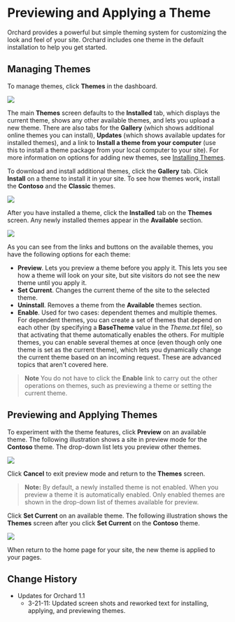 Previewing and Applying a Theme
===============================

Orchard provides a powerful but simple theming system for customizing the look and feel of your site. Orchard includes one theme in the default installation to help you get started. 


Managing Themes
---------------


To manage themes, click **Themes** in the dashboard.

![](../Upload/screenshots_675/themes_start_675.png)

The main **Themes** screen defaults to the **Installed** tab, which displays the current theme, shows any other available themes, and lets you upload a new theme.  There are also tabs for the **Gallery** (which shows additional online themes you can install), **Updates** (which shows available updates for installed themes), and a link to **Install a theme from your computer** (use this to install a theme package from your local computer to your site). For more information on options for adding new themes, see [Installing Themes](Installing-themes).

To download and install additional themes, click the **Gallery** tab. Click **Install** on a theme to install it in your site. To see how themes work, install the **Contoso** and the **Classic** themes. 

![](../Upload/screenshots_675/GalleryThemes_1_675.png)

After you have installed a theme, click the **Installed** tab on the **Themes** screen. Any newly installed themes appear in the **Available** section. 

![](../Upload/screenshots_675/Themes_select_675.png)

As you can see from the links and buttons on the available themes, you have the following options for  each theme:

* **Preview**. Lets you preview a theme before you apply it. This lets you see how a theme will look on your site, but site visitors do not see the new theme until you apply it.
* **Set Current**.  Changes the current theme of the site to the selected theme.
* **Uninstall**.  Removes a theme from the **Available** themes section.
* **Enable**.  Used for two cases:  dependent themes and multiple themes. For dependent themes, you can create a set of themes that depend on each other (by specifying a **BaseTheme** value in the _Theme.txt_ file), so that activating that theme automatically enables the others. For multiple themes, you can enable several themes at once (even though only one theme is set as the current theme), which lets you dynamically change the current theme based on an incoming request. These are advanced topics that aren't covered here.
> **Note** You do not have to click the **Enable** link to carry out the other operations on themes, such as previewing a theme or setting the current theme.

Previewing and Applying Themes
------------------------------


To experiment with the theme features, click **Preview** on an available theme.  The following illustration shows a site in preview mode for the **Contoso** theme. The drop-down list lets you preview other themes.

![](../Upload/screenshots_675/Themes_previewmode_675.png)

Click **Cancel** to exit preview mode and return to the **Themes** screen. 

> **Note:**  By default, a newly installed theme is not enabled. When you preview a theme it is automatically enabled. Only enabled themes are shown in the drop-down list of themes available for preview. 

Click **Set Current** on an available theme. The following illustration shows the **Themes** screen after you click **Set Current** on the **Contoso** theme. 

![](../Upload/screenshots_675/Themes_setcurrent_Contoso_675.png)

When return to the home page for your site, the new theme is applied to your pages. 
  
  
  

Change History
--------------

* Updates for Orchard 1.1
    * 3-21-11:  Updated screen shots and reworked text for installing, applying, and previewing themes. 
